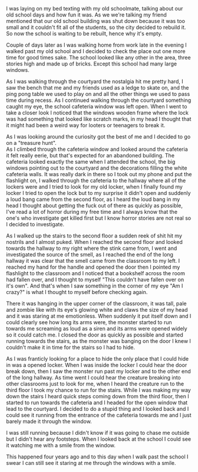 I was laying on my bed texting with my old schoolmate, talking about our old school days and how fun it was. As we we're talking my friend mentioned that our old school building was shut down because it was too small and it couldn't fit all of the students, so the city decided to rebuild it.  
So now the school is waiting to be rebuilt, hence why it's empty.

Couple of days later as I was walking home from work late in the evening I walked past my old school and I decided to check the place out one more time for good times sake. The school looked like any other in the area, three stories high and made up of bricks. Except this school had many large windows.

As I was walking through the courtyard the nostalgia hit me pretty hard, I saw the bench that me and my friends used as a ledge to skate on, and the ping pong table we used to play on and all the other things we used to pass time during recess. As I continued walking through the courtyard something caught my eye, the school cafeteria window was left open. When I went to take a closer look I noticed that the windows wooden frame where the lock was had something that looked like scratch marks, in my head I thought that it might had been a weird way for looters or teenagers to break it.

As I was looking around the curiosity got the best of me and I decided to go on a "treasure hunt".  
As I climbed through the cafeteria window and looked around the cafeteria it felt really eerie, but that's expected for an abandoned building. The cafeteria looked exactly the same when I attended the school, the big windows pointing out to the courtyard and the decorations filling the white cafeteria walls. It was really dark in there so I took out my phone and put the flashlight on, I walked through the cafeteria to the hallway where all of the lockers were and I tried to look for my old locker, when I finally found my locker I tried to open the lock but to my surprise it didn't open and suddenly a loud bang came from the second floor, as I heard the loud bang in my head I thought about getting the fuck out of there as quickly as possible, I've read a lot of horror during my free time and I always know that the one's who investigate get killed first but I know horror stories are not real so I decided to investigate.

As I walked up the stairs to the second floor a sudden reek of shit hit my nostrils and I almost puked. When I reached the second floor and looked towards the hallway to my right where the stink came from, I went and investigated the source of the smell, as I reached the end of the long hallway it was clear that the smell came from the classroom to my left. I reached my hand for the handle and opened the door then I pointed my flashlight to the classroom and I noticed that a bookshelf across the room had fallen over, and I thought to myself "This couldn't have fallen over on it's own". And that's when I saw something in the corner of my eye "Am I crazy?" is what I thought to myself before checking again.

There it was hanging in the upper corner of the classroom, it was tall, pale and zombie like with its eye's glowing white and claws the size of my head and it was staring at me emotionless. When suddenly it put itself down and I could clearly see how long its arms were, the monster started to run towards me screaming as loud as a siren and its arms were opened widely so it could catch me. I closed the door as quickly as possible and started running towards the stairs, as the monster was banging on the door I knew I couldn't make it in time for the stairs so I had to hide.

As I was franticly looking for a place to hide the only place that I could hide in was a opened locker. When I was inside the locker I could hear the door break down, then I saw the monster run past my locker and to the other end of the long hallway. As time went I could hear the creature breaking into other classrooms just to look for me, when I heard the creature run to the third floor I took my chance to run for the stairs. While I was making my way down the stairs I heard quick steps coming down from the third floor, then I started to run towards the cafeteria and I headed for the open window that lead to the courtyard. I decided to do a stupid thing and I looked back and I could see it running from the entrance of the cafeteria towards me and I just barely made it through the window.

I was still running because I didn't know if it was going to chase me outside but I didn't hear any footsteps. When I looked back at the school I could see it watching me with a smile from the window.

This happened four years ago and to this day when I walk past the school I swear I can still see it staring at me through the windows with a smile.